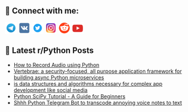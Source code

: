 ## 🔎 Connect with me:
[<img src="https://github.com/bullbesh/bullbesh/blob/main/images/Telegram.png" width="32" height="32" />](https://t.me/bullbesh)
[<img src="https://github.com/bullbesh/bullbesh/blob/main/images/VK.png" width="32" height="32" />](https://vk.com/bullbesh)
[<img src="https://github.com/bullbesh/bullbesh/blob/main/images/Twitter.png" width="32" height="32" />](https://twitter.com/bullbesh1)
[<img src="https://github.com/bullbesh/bullbesh/blob/main/images/Instagram.png" width="32" height="32" />](https://www.instagram.com/bullbesh)
[<img src="https://github.com/bullbesh/bullbesh/blob/main/images/Reddit.png" width="32" height="32" />](https://www.reddit.com/user/bullbesh)
[<img src="https://github.com/bullbesh/bullbesh/blob/main/images/YouTube.png" width="32" height="32" />](https://www.youtube.com/channel/UCtfjRs6uzgq5mfm8S06WTcg)

## 📕 Latest r/Python Posts
<!-- BLOG-POST-LIST:START -->
- [How to Record Audio using Python](https://www.reddit.com/r/Python/comments/zptpul/how_to_record_audio_using_python/)
- [Vertebrae: a security-focused, all purpose application framework for building async Python microservices](https://www.reddit.com/r/Python/comments/zpto6j/vertebrae_a_securityfocused_all_purpose/)
- [is data structures and algorithms necessary for complex app development like social media](https://www.reddit.com/r/Python/comments/zpssbg/is_data_structures_and_algorithms_necessary_for/)
- [Python SciPy Tutorial - A Guide for Beginners](https://www.reddit.com/r/Python/comments/zpsfx5/python_scipy_tutorial_a_guide_for_beginners/)
- [Shhh Python Telegram Bot to transcode annoying voice notes to text](https://www.reddit.com/r/Python/comments/zpquin/shhh_python_telegram_bot_to_transcode_annoying/)
<!-- BLOG-POST-LIST:END -->
